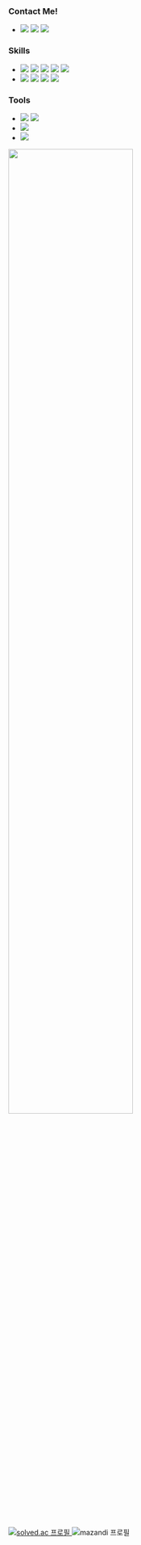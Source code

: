 <!-- <img src="https://capsule-render.vercel.app/api?type=waving&color=0:fdf4e7,100:fdebfa&height=150&text=sujin90d@gmail.com&fontColor=736d6c&section=header&fontAlignY=30&fontSize=20"/> -->
<!-- &animation=twinkling -->
<!-- e1f5fe -->

### Contact Me!
- <a href="mailto:sujin90d@gmail.com" target="_blank"><img src="https://img.shields.io/badge/sujin90d@gmail.com-EA4335?style=flat-square&logo=gmail&logoColor=white"/></a>
<a href="https://instagram.com/aekcniz" target="_blank"><img src="https://img.shields.io/badge/aekcniz-E4405F?style=flat-square&logo=instagram&logoColor=white"/></a>
<a href="https://sujin-portfolio-link.com" target="_blank"><img src="https://img.shields.io/badge/Portfolio-F2F2F2?style=flat-square&logo=notion&logoColor=000000"/></a>


### Skills
- <a href="" target="_blank"><img src="https://img.shields.io/badge/C-00599C?style=flat-square&logo=c&logoColor=white"/></a>
<a href="" target="_blank"><img src="https://img.shields.io/badge/C++-00599C?style=flat-square&logo=c%2B%2B&logoColor=white"/></a>
<a href="" target="_blank"><img src="https://img.shields.io/badge/Rust-000000?style=flat-square&logo=rust&logoColor=white"/></a>
<a href="" target="_blank"><img src="https://img.shields.io/badge/Java-007396?style=flat-square&logo=java&logoColor=white"/></a>
<a href="" target="_blank"><img src="https://img.shields.io/badge/Python-3776AB?style=flat-square&logo=python&logoColor=white"/></a>
- <a href="" target="_blank"><img src="https://img.shields.io/badge/HTML5-E34F26?style=flat-square&logo=html5&logoColor=white" /></a>
<a href="" target="_blank"><img src="https://img.shields.io/badge/CSS3-1572B6?style=flat-square&logo=css3&logoColor=white"/></a>
<a href="" target="_blank"><img src="https://img.shields.io/badge/JavaScript-F7DF1E?style=flat-square&logo=javascript&logoColor=black"/></a>
<a href="" target="_blank"><img src="https://img.shields.io/badge/Dart-0175C2?style=flat-square&logo=dart&logoColor=white"/></a>

### Tools
- <a href="" target="_blank"><img src="https://img.shields.io/badge/Spring-6DB33F?style=flat-square&logo=spring&logoColor=white" /></a>
<a href="" target="_blank"><img src="https://img.shields.io/badge/Django-092E20?style=flat-square&logo=django&logoColor=white" /></a>
- <a href="" target="_blank"><img src="https://img.shields.io/badge/Flutter-02569B?style=flat-square&logo=flutter&logoColor=white"/></a>
- <a href="" target="_blank"><img src="https://img.shields.io/badge/Arduino-00979D?style=flat-square&logo=arduino&logoColor=white" /></a>
<!-- <a href="" target="_blank"><img src="https://img.shields.io/badge/FastAPI-005571?style=flat-square&logo=fastapi&logoColor=white" /></a> -->
<!-- <a href="" target="_blank"><img src="https://img.shields.io/badge/React-20232A?style=flat-square&logo=react&logoColor=61DAFB" /></a> -->


<!-- <a href="" target="_blank"><img src="https://img.shields.io/badge/MySQL-4479A1?style=flat-square&logo=mysql&logoColor=white" /></a> -->
<!-- <a href="" target="_blank"><img src="https://img.shields.io/badge/SQLite-07405E?style=flat-square&logo=sqlite&logoColor=white" /></a> -->
<!-- <a href="" target="_blank"><img src="https://img.shields.io/badge/PostgreSQL-316192?style=flat-square&logo=postgresql&logoColor=white" /></a> -->


<!-- <a href="" target="_blank"><img src="https://img.shields.io/badge/Render-46E3B7?style=flat-square&logo=render&logoColor=white" /></a> -->
<!-- <a href="" target="_blank"><img src="https://img.shields.io/badge/AWS-232F3E?style=flat-square&logo=amazonaws&logoColor=white" /></a> -->
<!-- <a href="" target="_blank"><img src="https://img.shields.io/badge/Firebase-039BE5?style=flat-square&logo=firebase&logoColor=white" /></a> -->
<!-- <a href="" target="_blank"><img src="https://img.shields.io/badge/Supabase-3ECF8E?style=flat-square&logo=supabase&logoColor=white" /></a> -->
<!-- <a href="" target="_blank"><img src="https://img.shields.io/badge/GitHub_Pages-121013?style=flat-square&logo=github&logoColor=white" /></a> -->
<!-- <a href="" target="_blank"><img src="https://img.shields.io/badge/Docker-2496ED?style=flat-square&logo=docker&logoColor=white" /></a> -->

<!-- <a href="" target="_blank"><img src="https://img.shields.io/badge/IntelliJ%20IDEA-000000?style=flat-square&logo=intellij-idea&logoColor=white" /></a> -->
<!-- <a href="" target="_blank"><img src="https://img.shields.io/badge/PyCharm-000000?style=flat-square&logo=pycharm&logoColor=white" /></a> -->
<!-- <a href="" target="_blank"><img src="https://img.shields.io/badge/Vim-11AB00?style=flat-square&logo=vim&logoColor=white" /></a> -->
<!-- <a href="" target="_blank"><img src="https://img.shields.io/badge/Visual%20Studio%20Code-0078D7?style=flat-square&logo=visual-studio-code&logoColor=white" /></a> -->
<!-- <a href="" target="_blank"><img src="https://img.shields.io/badge/Visual%20Studio-5C2D91?style=flat-square&logo=visual-studio&logoColor=white" /></a> -->
<!-- <a href="" target="_blank"><img src="https://img.shields.io/badge/Jupyter-F37626?style=flat-square&logo=jupyter&logoColor=white" /></a> -->
  
<!-- <a href="" target="_blank"><img src="https://img.shields.io/badge/ClipStudioPaint-CFD3D3?style=flat-square&logo=ClipStudioPaint&logoColor=white" /></a> -->
<!-- <a href="" target="_blank"><img src="https://img.shields.io/badge/Adobe%20Photoshop-31A8FF?style=flat-square&logo=adobe%20photoshop&logoColor=white" /></a> -->
<!-- <a href="" target="_blank"><img src="https://img.shields.io/badge/Figma-F24E1E?style=flat-square&logo=figma&logoColor=white" /></a> -->
<!-- <a href="" target="_blank"><img src="https://img.shields.io/badge/Canva-00C4CC?style=flat-square&logo=canva&logoColor=white" /></a> -->

<!-- <a href="" target="_blank"><img src="https://img.shields.io/badge/Gradle-02303A?style=flat-square&logo=gradle&logoColor=white" /></a> -->
<!-- <a href="" target="_blank"><img src="https://img.shields.io/badge/Notion-000000?style=flat-square&logo=notion&logoColor=white" /></a> -->
<!-- <a href="" target="_blank"><img src="https://img.shields.io/badge/Postman-FF6C37?style=flat-square&logo=postman&logoColor=white" /></a> -->
<!-- <a href="" target="_blank"><img src="https://img.shields.io/badge/Swagger-85EA2D?style=flat-square&logo=swagger&logoColor=black" /></a> -->



<!-- GitHub stats -->
<!-- <img src="https://github-readme-stats.vercel.app/api?username=s90d221&show_icons=true&locale=en" alt="s90d221" /> -->
<!-- <img src="https://github-readme-stats.vercel.app/api?username=s90d221&show_icons=true&include_all_commits=true&hide_border=true&bg_color=30,9abed9,e3ddee&title_color=fff&text_color=fff&icon_color=fff" alt="s90d221"/> -->
  
<!-- GitHub 활동 그래프 -->
<!-- fff7f2 -->
<img src="https://github-readme-activity-graph.vercel.app/graph?username=s90d221&bg_color=fff7f9&color=3d3d3d&line=ffbba8&point=FFA799&area=true&area_color=fec357&hide_border=true" width="70%"/>


<!-- Most used languages -->
<!-- <img src="https://github-readme-stats.vercel.app/api/top-langs/?username=s90d221&layout=compact&hide_border=true&bg_color=30,e3ddee,9abed9&title_color=fff&text_color=fff&icon_color=fff&hide=scss,css,ejs,html" alt="Top Langs"/> -->


<!-- Baekjoon stats -->
<div align="left">
  <a href="https://solved.ac/s90d221">
    <img src="http://mazassumnida.wtf/api/v2/generate_badge?boj=s90d221" alt="solved.ac 프로필"/>
  </a>
  <img src="http://mazandi.herokuapp.com/api?handle=s90d221&theme=warm" alt="mazandi 프로필"/>
</div>
